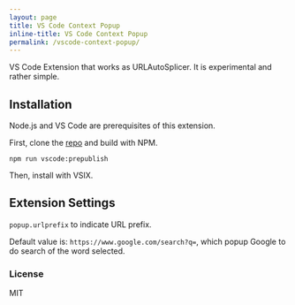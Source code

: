 ```yaml
---
layout: page
title: VS Code Context Popup
inline-title: VS Code Context Popup
permalink: /vscode-context-popup/
---
```


VS Code Extension that works as URLAutoSplicer. It is experimental and rather simple.

## Installation

Node.js and VS Code are prerequisites of this extension.

First, clone the [repo](https://github.com/URLAutoRedirector/vscode-context-popup) and build with NPM.

`npm run vscode:prepublish`

Then, install with VSIX.

## Extension Settings

`popup.urlprefix` to indicate URL prefix.

Default value is: `https://www.google.com/search?q=`, which popup Google to do search of the word selected.

### License

MIT
